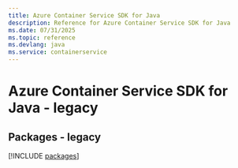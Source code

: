```yaml
---
title: Azure Container Service SDK for Java
description: Reference for Azure Container Service SDK for Java
ms.date: 07/31/2025
ms.topic: reference
ms.devlang: java
ms.service: containerservice
---
```

# Azure Container Service SDK for Java - legacy
## Packages - legacy
[!INCLUDE [packages](container-service-index.md)]